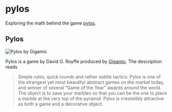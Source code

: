 # pylos
Exploring the math behind the game [pylos][].

## Pylos
![Pylos by Gigamic](http://en.gigamic.com/files/catalog/products/images/product/gigamic_gdpy_pylos-mini-white_boxgame_web.jpg)

Pylos is a game by David G. Royffe produced by [Gigamic][gigamic]. The description reads

> Simple rules, quick rounds and rather subtle tactics: Pylos is one of the strangest yet
most beautiful abstract games on the market today, and winner of several “Game of the
Year” awards around the world. The object is to save your marbles so that you can be
the one to place a marble at the very top of the pyramid. Pylos is irresistibly attractive
as both a game and a decorative object.

[pylos]: http://en.gigamic.com/game/pylos
[gigamic]: http://en.gigamic.com
